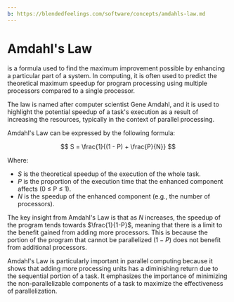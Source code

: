 ```yaml
---
b: https://blendedfeelings.com/software/concepts/amdahls-law.md
---
```


# Amdahl's Law 
is a formula used to find the maximum improvement possible by enhancing a particular part of a system. In computing, it is often used to predict the theoretical maximum speedup for program processing using multiple processors compared to a single processor.

The law is named after computer scientist Gene Amdahl, and it is used to highlight the potential speedup of a task's execution as a result of increasing the resources, typically in the context of parallel processing.

Amdahl's Law can be expressed by the following formula:

$$
S = \frac{1}{(1 - P) + \frac{P}{N}}
$$

Where:
- $S$ is the theoretical speedup of the execution of the whole task.
- $P$ is the proportion of the execution time that the enhanced component affects (0 ≤ P ≤ 1).
- $N$ is the speedup of the enhanced component (e.g., the number of processors).

The key insight from Amdahl's Law is that as $N$ increases, the speedup of the program tends towards $\frac{1}{1-P}$, meaning that there is a limit to the benefit gained from adding more processors. This is because the portion of the program that cannot be parallelized ($1-P$) does not benefit from additional processors.

Amdahl's Law is particularly important in parallel computing because it shows that adding more processing units has a diminishing return due to the sequential portion of a task. It emphasizes the importance of minimizing the non-parallelizable components of a task to maximize the effectiveness of parallelization.